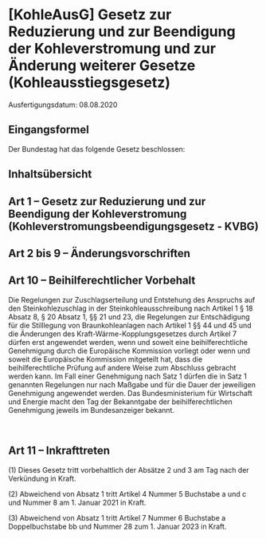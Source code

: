 # [KohleAusG] Gesetz zur Reduzierung und zur Beendigung der Kohleverstromung und zur Änderung weiterer Gesetze  (Kohleausstiegsgesetz)

Ausfertigungsdatum: 08.08.2020

 

## Eingangsformel

Der Bundestag hat das folgende Gesetz beschlossen:


## Inhaltsübersicht


## Art 1 – Gesetz zur Reduzierung und zur Beendigung der Kohleverstromung (Kohleverstromungsbeendigungsgesetz - KVBG)


## Art 2 bis 9 – Änderungsvorschriften


## Art 10 – Beihilferechtlicher Vorbehalt

Die Regelungen zur Zuschlagserteilung und Entstehung des Anspruchs auf den Steinkohlezuschlag in der Steinkohleausschreibung nach Artikel 1 § 18 Absatz 8, § 20 Absatz 1, §§ 21 und 23, die Regelungen zur Entschädigung für die Stilllegung von Braunkohleanlagen nach Artikel 1 §§ 44 und 45 und die Änderungen des Kraft-Wärme-Kopplungsgesetzes durch Artikel 7 dürfen erst angewendet werden, wenn und soweit eine beihilferechtliche Genehmigung durch die Europäische Kommission vorliegt oder wenn und soweit die Europäische Kommission mitgeteilt hat, dass die beihilferechtliche Prüfung auf andere Weise zum Abschluss gebracht werden kann. Im Fall einer Genehmigung nach Satz 1 dürfen die in Satz 1 genannten Regelungen nur nach Maßgabe und für die Dauer der jeweiligen Genehmigung angewendet werden. Das Bundesministerium für Wirtschaft und Energie macht den Tag der Bekanntgabe der beihilferechtlichen Genehmigung jeweils im Bundesanzeiger bekannt.

 


## Art 11 – Inkrafttreten

(1) Dieses Gesetz tritt vorbehaltlich der Absätze 2 und 3 am Tag nach der Verkündung in Kraft.

(2) Abweichend von Absatz 1 tritt Artikel 4 Nummer 5 Buchstabe a und c und Nummer 8 am 1. Januar 2021 in Kraft.

(3) Abweichend von Absatz 1 tritt Artikel 7 Nummer 6 Buchstabe a Doppelbuchstabe bb und Nummer 28 zum 1. Januar 2023 in Kraft.

